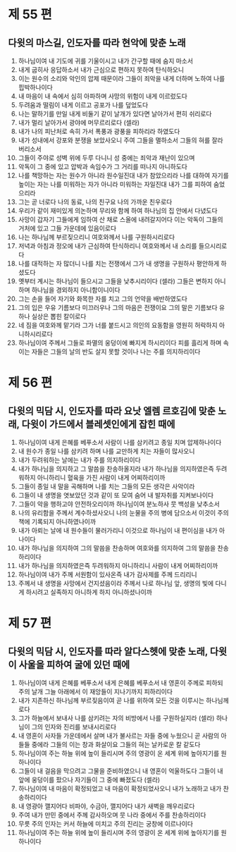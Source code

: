 # 제 55 편

## 다윗의 마스길, 인도자를 따라 현악에 맞춘 노래

1. 하나님이여 내 기도에 귀를 기울이시고 내가 간구할 때에 숨지 마소서
2. 내게 굽히사 응답하소서 내가 근심으로 편하지 못하여 탄식하오니
3. 이는 원수의 소리와 악인의 압제 때문이라 그들이 죄악을 내게 더하며 노하여 나를 핍박하나이다
4. 내 마음이 내 속에서 심히 아파하며 사망의 위험이 내게 이르렀도다
5. 두려움과 떨림이 내게 이르고 공포가 나를 덮었도다
6. 나는 말하기를 만일 내게 비둘기 같이 날개가 있다면 날아가서 편히 쉬리로다
7. 내가 멀리 날아가서 광야에 머무르리로다 (셀라)
8. 내가 나의 피난처로 속히 가서 폭풍과 광풍을 피하리라 하였도다
9. 내가 성내에서 강포와 분쟁을 보았사오니 주여 그들을 멸하소서 그들의 혀를 잘라 버리소서
10. 그들이 주야로 성벽 위에 두루 다니니 성 중에는 죄악과 재난이 있으며
11. 악독이 그 중에 있고 압박과 속임수가 그 거리를 떠나지 아니하도다
12. 나를 책망하는 자는 원수가 아니라 원수일진대 내가 참았으리라 나를 대하여 자기를 높이는 자는 나를 미워하는 자가 아니라 미워하는 자일진대 내가 그를 피하여 숨었으리라
13. 그는 곧 너로다 나의 동료, 나의 친구요 나의 가까운 친우로다
14. 우리가 같이 재미있게 의논하며 무리와 함께 하여 하나님의 집 안에서 다녔도다
15. 사망이 갑자기 그들에게 임하여 산 채로 스올에 내려갈지어다 이는 악독이 그들의 거처에 있고 그들 가운데에 있음이로다
16. 나는 하나님께 부르짖으리니 여호와께서 나를 구원하시리로다
17. 저녁과 아침과 정오에 내가 근심하여 탄식하리니 여호와께서 내 소리를 들으시리로다
18. 나를 대적하는 자 많더니 나를 치는 전쟁에서 그가 내 생명을 구원하사 평안하게 하셨도다
19. 옛부터 계시는 하나님이 들으시고 그들을 낮추시리이다 (셀라) 그들은 변하지 아니하며 하나님을 경외하지 아니함이니이다
20. 그는 손을 들어 자기와 화목한 자를 치고 그의 언약을 배반하였도다
21. 그의 입은 우유 기름보다 미끄러우나 그의 마음은 전쟁이요 그의 말은 기름보다 유하나 실상은 뽑힌 칼이로다
22. 네 짐을 여호와께 맡기라 그가 너를 붙드시고 의인의 요동함을 영원히 허락하지 아니하시리로다
23. 하나님이여 주께서 그들로 파멸의 웅덩이에 빠지게 하시리이다 피를 흘리게 하며 속이는 자들은 그들의 날의 반도 살지 못할 것이나 나는 주를 의지하리이다



# 제 56 편

## 다윗의 믹담 시, 인도자를 따라 요낫 엘렘 르호김에 맞춘 노래, 다윗이 가드에서 블레셋인에게 잡힌 때에

1. 하나님이여 내게 은혜를 베푸소서 사람이 나를 삼키려고 종일 치며 압제하나이다
2. 내 원수가 종일 나를 삼키려 하며 나를 교만하게 치는 자들이 많사오니
3. 내가 두려워하는 날에는 내가 주를 의지하리이다
4. 내가 하나님을 의지하고 그 말씀을 찬송하올지라 내가 하나님을 의지하였은즉 두려워하지 아니하리니 혈육을 가진 사람이 내게 어찌하리이까
5. 그들이 종일 내 말을 곡해하며 나를 치는 그들의 모든 생각은 사악이라
6. 그들이 내 생명을 엿보았던 것과 같이 또 모여 숨어 내 발자취를 지켜보나이다
7. 그들이 악을 행하고야 안전하오리이까 하나님이여 분노하사 뭇 백성을 낮추소서
8. 나의 유리함을 주께서 계수하셨사오니 나의 눈물을 주의 병에 담으소서 이것이 주의 책에 기록되지 아니하였나이까
9. 내가 아뢰는 날에 내 원수들이 물러가리니 이것으로 하나님이 내 편이심을 내가 아나이다
10. 내가 하나님을 의지하여 그의 말씀을 찬송하며 여호와를 의지하여 그의 말씀을 찬송하리이다
11. 내가 하나님을 의지하였은즉 두려워하지 아니하리니 사람이 내게 어찌하리이까
12. 하나님이여 내가 주께 서원함이 있사온즉 내가 감사제를 주께 드리리니
13. 주께서 내 생명을 사망에서 건지셨음이라 주께서 나로 하나님 앞, 생명의 빛에 다니게 하시려고 실족하지 아니하게 하지 아니하셨나이까



# 제 57 편

## 다윗의 믹담 시, 인도자를 따라 알다스헷에 맞춘 노래, 다윗이 사울을 피하여 굴에 있던 때에

1. 하나님이여 내게 은혜를 베푸소서 내게 은혜를 베푸소서 내 영혼이 주께로 피하되 주의 날개 그늘 아래에서 이 재앙들이 지나기까지 피하리이다
2. 내가 지존하신 하나님께 부르짖음이여 곧 나를 위하여 모든 것을 이루시는 하나님께로다
3. 그가 하늘에서 보내사 나를 삼키려는 자의 비방에서 나를 구원하실지라 (셀라) 하나님이 그의 인자와 진리를 보내시리로다
4. 내 영혼이 사자들 가운데에서 살며 내가 불사르는 자들 중에 누웠으니 곧 사람의 아들들 중에라 그들의 이는 창과 화살이요 그들의 혀는 날카로운 칼 같도다
5. 하나님이여 주는 하늘 위에 높이 들리시며 주의 영광이 온 세계 위에 높아지기를 원하나이다
6. 그들이 내 걸음을 막으려고 그물을 준비하였으니 내 영혼이 억울하도다 그들이 내 앞에 웅덩이를 팠으나 자기들이 그 중에 빠졌도다 (셀라)
7. 하나님이여 내 마음이 확정되었고 내 마음이 확정되었사오니 내가 노래하고 내가 찬송하리이다
8. 내 영광아 깰지어다 비파야, 수금아, 깰지어다 내가 새벽을 깨우리로다
9. 주여 내가 만민 중에서 주께 감사하오며 뭇 나라 중에서 주를 찬송하리이다
10. 무릇 주의 인자는 커서 하늘에 미치고 주의 진리는 궁창에 이르나이다
11. 하나님이여 주는 하늘 위에 높이 들리시며 주의 영광이 온 세계 위에 높아지기를 원하나이다

